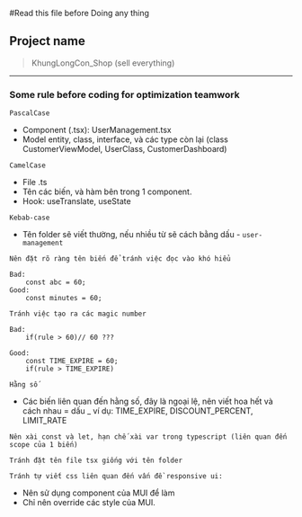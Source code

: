 #Read this file before Doing any thing

## Project name

> KhungLongCon_Shop (sell everything)

<hr>

### Some rule before coding for optimization teamwork

`PascalCase`

- Component (.tsx): UserManagement.tsx
- Model entity, class, interface, và các type còn lại (class CustomerViewModel, UserClass, CustomerDashboard)

`CamelCase`

- File .ts
- Tên các biến, và hàm bên trong 1 component.
- Hook: useTranslate, useState

`Kebab-case`

- Tên folder sẽ viết thường, nếu nhiều từ sẽ cách bằng dấu - `user-management`

`Nên đặt rõ ràng tên biến để tránh việc đọc vào khó hiểu`

    Bad:
        const abc = 60;
    Good:
        const minutes = 60;

`Tránh việc tạo ra các magic number`

    Bad:
        if(rule > 60)// 60 ???

    Good:
        const TIME_EXPIRE = 60;
        if(rule > TIME_EXPIRE)

`Hằng số`

- Các biến liên quan đến hằng số, đây là ngoại lệ, nên viết hoa hết và cách nhau = dấu \_ ví dụ: TIME_EXPIRE, DISCOUNT_PERCENT, LIMIT_RATE

`Nên xài const và let, hạn chế xài var trong typescript (liên quan đến scope của 1 biến)`

`Tránh đặt tên file tsx giống với tên folder`

`Tránh tự viết css liên quan đến vấn đề responsive ui:`

- Nên sử dụng component của MUI để làm
- Chỉ nên override các style của MUI.
